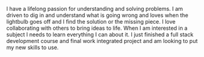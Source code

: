 I have a lifelong passion for understanding and solving problems.  I am driven to dig in and understand what is going wrong and loves when the lightbulb goes off and I find the solution or the missing piece.  I love collaborating with others to bring ideas to life.  When I am interested in a subject I needs to learn everything I can about it.  I just finished a full stack development course and final work integrated project and am looking to put my new skills to use.  
<!--
**j-lindsey/j-lindsey** is a ✨ _special_ ✨ repository because its `README.md` (this file) appears on your GitHub profile.

Here are some ideas to get you started:

- 🔭 I’m currently working on ...
- 🌱 I’m currently learning full stack development and working on a final work integrated project.
- 👯 I’m looking to collaborate on ...
- 🤔 I’m looking for help with ...
- 💬 Ask me about ...
- 📫 How to reach me: ...
- 😄 Pronouns: ...
- ⚡ Fun fact: ...
-->
